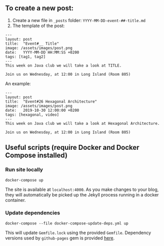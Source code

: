 ## To create a new post:

1. Create a new file in `_posts` folder: `YYYY-MM-DD-event-##-title.md`
2. The template of the post:
```
---
layout: post
title:  "Event#__ Title"
image: /assets/images/post.png
date:   YYYY-MM-DD HH:MM:SS +0200
tags: [tag1, tag2]
---
This week on Java club we will take a look at TITLE.

Join us on Wednesday, at 12:00 in Long Island (Room 805)
```

An example:
```
---
layout: post
title:  "Event#26 Hexagonal Architecture"
image: /assets/images/post.png
date:   2019-10-30 12:00:00 +0200
tags: [hexagonal, video]
---
This week on Java club we will take a look at Hexagonal Architecture.

Join us on Wednesday, at 12:00 in Long Island (Room 805)
```

## Useful scripts (require Docker and Docker Compose installed)

### Run site locally

```
docker-compose up
```

The site is available at `localhost:4000`.
As you make changes to your blog, they will automatically be picked up the Jekyll process running in a docker container.

### Update dependencies

```
docker-compose --file docker-compose-update-deps.yml up
```

This will update `Gemfile.lock` using the provided `Gemfile`.
Dependency versions used by `github-pages` gem is provided [here](https://pages.github.com/versions/).